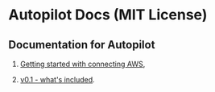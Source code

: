 # Autopilot Docs (MIT License)

## Documentation for Autopilot

1. [Getting started with connecting AWS](https://github.com/appbaseio/autopilot-docs/blob/master/docs/getting-started/AWS.md),

2. [v0.1 - what's included](https://github.com/appbaseio/autopilot-docs/blob/master/docs/changelog/v0.1.md).

